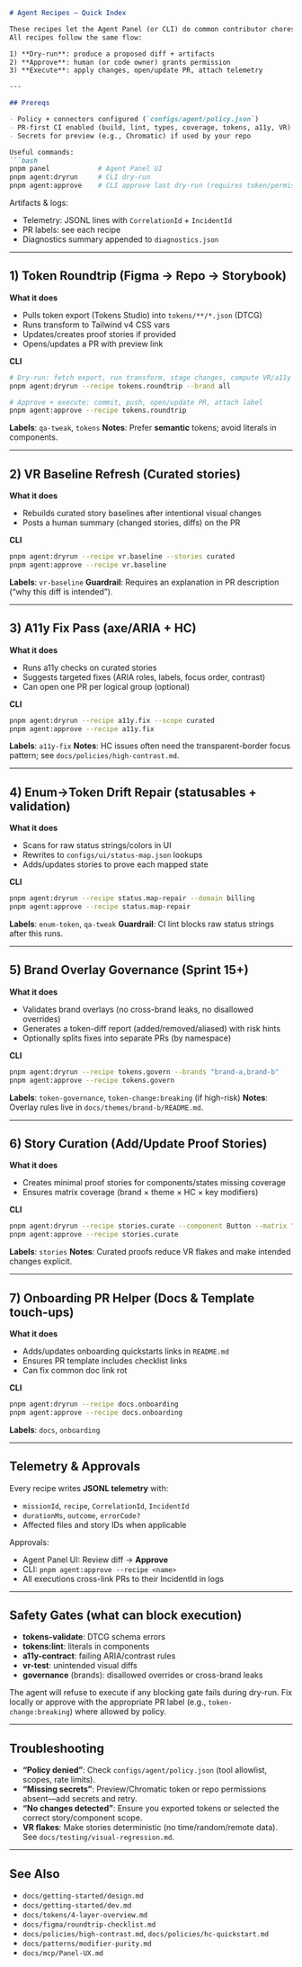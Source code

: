 
````markdown
# Agent Recipes — Quick Index

These recipes let the Agent Panel (or CLI) do common contributor chores safely.
All recipes follow the same flow:

1) **Dry-run**: produce a proposed diff + artifacts  
2) **Approve**: human (or code owner) grants permission  
3) **Execute**: apply changes, open/update PR, attach telemetry

---

## Prereqs

- Policy + connectors configured (`configs/agent/policy.json`)
- PR-first CI enabled (build, lint, types, coverage, tokens, a11y, VR)
- Secrets for preview (e.g., Chromatic) if used by your repo

Useful commands:
```bash
pnpm panel            # Agent Panel UI
pnpm agent:dryrun     # CLI dry-run
pnpm agent:approve    # CLI approve last dry-run (requires token/permission)
````

Artifacts & logs:

* Telemetry: JSONL lines with `CorrelationId` + `IncidentId`
* PR labels: see each recipe
* Diagnostics summary appended to `diagnostics.json`

---

## 1) Token Roundtrip (Figma → Repo → Storybook)

**What it does**

* Pulls token export (Tokens Studio) into `tokens/**/*.json` (DTCG)
* Runs transform to Tailwind v4 CSS vars
* Updates/creates proof stories if provided
* Opens/updates a PR with preview link

**CLI**

```bash
# Dry-run: fetch export, run transform, stage changes, compute VR/a11y impact
pnpm agent:dryrun --recipe tokens.roundtrip --brand all

# Approve + execute: commit, push, open/update PR, attach label
pnpm agent:approve --recipe tokens.roundtrip
```

**Labels**: `qa-tweak`, `tokens`
**Notes**: Prefer **semantic** tokens; avoid literals in components.

---

## 2) VR Baseline Refresh (Curated stories)

**What it does**

* Rebuilds curated story baselines after intentional visual changes
* Posts a human summary (changed stories, diffs) on the PR

**CLI**

```bash
pnpm agent:dryrun --recipe vr.baseline --stories curated
pnpm agent:approve --recipe vr.baseline
```

**Labels**: `vr-baseline`
**Guardrail**: Requires an explanation in PR description (“why this diff is intended”).

---

## 3) A11y Fix Pass (axe/ARIA + HC)

**What it does**

* Runs a11y checks on curated stories
* Suggests targeted fixes (ARIA roles, labels, focus order, contrast)
* Can open one PR per logical group (optional)

**CLI**

```bash
pnpm agent:dryrun --recipe a11y.fix --scope curated
pnpm agent:approve --recipe a11y.fix
```

**Labels**: `a11y-fix`
**Notes**: HC issues often need the transparent-border focus pattern; see `docs/policies/high-contrast.md`.

---

## 4) Enum→Token Drift Repair (statusables + validation)

**What it does**

* Scans for raw status strings/colors in UI
* Rewrites to `configs/ui/status-map.json` lookups
* Adds/updates stories to prove each mapped state

**CLI**

```bash
pnpm agent:dryrun --recipe status.map-repair --domain billing
pnpm agent:approve --recipe status.map-repair
```

**Labels**: `enum-token`, `qa-tweak`
**Guardrail**: CI lint blocks raw status strings after this runs.

---

## 5) Brand Overlay Governance (Sprint 15+)

**What it does**

* Validates brand overlays (no cross-brand leaks, no disallowed overrides)
* Generates a token-diff report (added/removed/aliased) with risk hints
* Optionally splits fixes into separate PRs (by namespace)

**CLI**

```bash
pnpm agent:dryrun --recipe tokens.govern --brands "brand-a,brand-b"
pnpm agent:approve --recipe tokens.govern
```

**Labels**: `token-governance`, `token-change:breaking` (if high-risk)
**Notes**: Overlay rules live in `docs/themes/brand-b/README.md`.

---

## 6) Story Curation (Add/Update Proof Stories)

**What it does**

* Creates minimal proof stories for components/states missing coverage
* Ensures matrix coverage (brand × theme × HC × key modifiers)

**CLI**

```bash
pnpm agent:dryrun --recipe stories.curate --component Button --matrix "brand,theme,HC,size"
pnpm agent:approve --recipe stories.curate
```

**Labels**: `stories`
**Notes**: Curated proofs reduce VR flakes and make intended changes explicit.

---

## 7) Onboarding PR Helper (Docs & Template touch-ups)

**What it does**

* Adds/updates onboarding quickstarts links in `README.md`
* Ensures PR template includes checklist links
* Can fix common doc link rot

**CLI**

```bash
pnpm agent:dryrun --recipe docs.onboarding
pnpm agent:approve --recipe docs.onboarding
```

**Labels**: `docs`, `onboarding`

---

## Telemetry & Approvals

Every recipe writes **JSONL telemetry** with:

* `missionId`, `recipe`, `CorrelationId`, `IncidentId`
* `durationMs`, `outcome`, `errorCode?`
* Affected files and story IDs when applicable

Approvals:

* Agent Panel UI: Review diff → **Approve**
* CLI: `pnpm agent:approve --recipe <name>`
* All executions cross-link PRs to their IncidentId in logs

---

## Safety Gates (what can block execution)

* **tokens-validate**: DTCG schema errors
* **tokens:lint**: literals in components
* **a11y-contract**: failing ARIA/contrast rules
* **vr-test**: unintended visual diffs
* **governance** (brands): disallowed overrides or cross-brand leaks

The agent will refuse to execute if any blocking gate fails during dry-run. Fix locally or approve with the appropriate PR label (e.g., `token-change:breaking`) where allowed by policy.

---

## Troubleshooting

* **“Policy denied”**: Check `configs/agent/policy.json` (tool allowlist, scopes, rate limits).
* **“Missing secrets”**: Preview/Chromatic token or repo permissions absent—add secrets and retry.
* **“No changes detected”**: Ensure you exported tokens or selected the correct story/component scope.
* **VR flakes**: Make stories deterministic (no time/random/remote data). See `docs/testing/visual-regression.md`.

---

## See Also

* `docs/getting-started/design.md`
* `docs/getting-started/dev.md`
* `docs/tokens/4-layer-overview.md`
* `docs/figma/roundtrip-checklist.md`
* `docs/policies/high-contrast.md`, `docs/policies/hc-quickstart.md`
* `docs/patterns/modifier-purity.md`
* `docs/mcp/Panel-UX.md`

```

```
